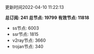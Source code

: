 更新时间2022-04-10 11:22:13

**总订阅: 241**
**总节点: 19799**
**有效节点: 11818**
- ss节点: 6003
- ssr节点: 1815
- v2ray节点: 3660
- trojan节点: 340
